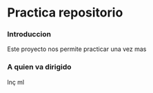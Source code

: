 # Practica repositorio 
### Introduccion
Este proyecto nos permite practicar una vez mas

### A quien va dirigido 
lnç
ml
